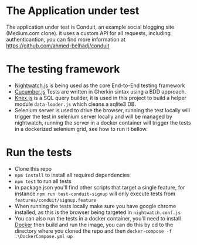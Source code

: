 # The Application under test
The application under test is Conduit, an example social blogging site (Medium.com clone). it uses a custom API for all requests, including authenticantion, you can find more information at https://github.com/ahmed-belhadj/conduit

# The testing framework
* [Nightwatch.js](https://nightwatchjs.org/) is being used as the core End-to-End testing framework
* [Cucumber.js](https://github.com/cucumber/cucumber-js) Tests are written in Gherkin sintax using a BDD approach.
* [Knex.js](http://knexjs.org/) is a SQL query builder, it is used in this project to build a helper module `data-loader.js` which cleans a sqlite3 DB. 
* Selenium server is used to drive the browser, running the test locally will trigger the test in selenium server locally and will be managed by nightwatch, running the server in a docker container will trigger the tests in a dockerized selenium grid, see how to run it bellow.

# Run the tests
* Clone this repo
* `npm install` to install all required dependencies
* `npm test` to run all tests
* in package.json you'll find other scripts that target a single feature, for instance `npm run test-conduit-signup` will only execute tests from `features/conduit/signup.feature`
* When running the tests locally make sure you have google chrome installed, as this is the browser being targeted in `nightwatch.conf.js`
* You can also run the tests in a docker container, you'll need to install [Docker](https://www.docker.com/why-docker) then build and run the image, you can do this by cd to the directory where you cloned the repo and then
`docker-compose -f .\DockerCompose.yml up`

